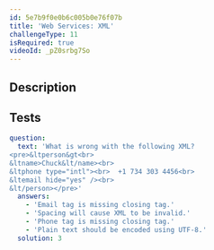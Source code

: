 ```yaml
---
id: 5e7b9f0e0b6c005b0e76f07b
title: 'Web Services: XML'
challengeType: 11
isRequired: true
videoId: _pZ0srbg7So
---
```


## Description
<section id='description'>

</section>

## Tests
<section id='tests'>

```yml
question:
  text: 'What is wrong with the following XML?
<pre>&ltperson&gt<br>
&ltname>Chuck&lt/name><br>
&ltphone type="intl"><br>  +1 734 303 4456<br>
&ltemail hide="yes" /><br>
&lt/person></pre>'
  answers:
    - 'Email tag is missing closing tag.'
    - 'Spacing will cause XML to be invalid.'
    - 'Phone tag is missing closing tag.'
    - 'Plain text should be encoded using UTF-8.'
  solution: 3
  
```

</section>
